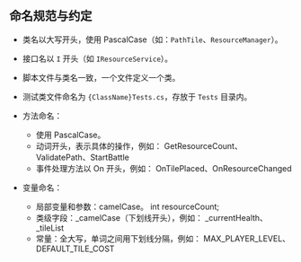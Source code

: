 ## 命名规范与约定
- 类名以大写开头，使用 PascalCase（如：`PathTile`、`ResourceManager`）。
- 接口名以 `I` 开头（如 `IResourceService`）。
- 脚本文件与类名一致，一个文件定义一个类。
- 测试类文件命名为 `{ClassName}Tests.cs`，存放于 `Tests` 目录内。
- 方法命名：

   - 使用 PascalCase。
   - 动词开头，表示具体的操作，例如：
        GetResourceCount、ValidatePath、StartBattle
   - 事件处理方法以 On 开头，例如：
        OnTilePlaced、OnResourceChanged

- 变量命名：

    - 局部变量和参数：camelCase。
        int resourceCount;
    - 类级字段：_camelCase（下划线开头），例如：
        _currentHealth、_tileList
    - 常量：全大写，单词之间用下划线分隔，例如：
        MAX_PLAYER_LEVEL、DEFAULT_TILE_COST

